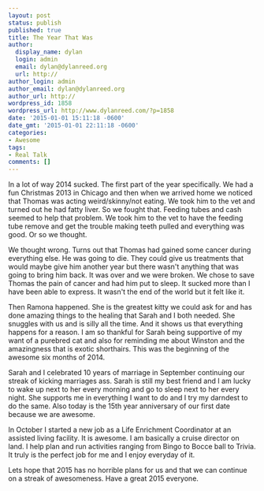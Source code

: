 ```yaml
---
layout: post
status: publish
published: true
title: The Year That Was
author:
  display_name: dylan
  login: admin
  email: dylan@dylanreed.org
  url: http://
author_login: admin
author_email: dylan@dylanreed.org
author_url: http://
wordpress_id: 1858
wordpress_url: http://www.dylanreed.com/?p=1858
date: '2015-01-01 15:11:18 -0600'
date_gmt: '2015-01-01 22:11:18 -0600'
categories:
- Awesome
tags:
- Real Talk
comments: []
---
```

<p>In a lot of way 2014 sucked. The first part of the year specifically. We had a fun Christmas 2013 in Chicago and then when we arrived home we noticed that Thomas was acting weird&#47;skinny&#47;not eating. We took him to the vet and turned out he had fatty liver. So we fought that. Feeding tubes and cash seemed to help that problem. We took him to the vet to have the feeding tube remove and get the trouble making teeth pulled and everything was good. Or so we thought. </p>
<p>We thought wrong. Turns out that Thomas had gained some cancer during everything else. He was going to die. They could give us treatments that would maybe give him another year but there wasn't anything that was going to bring him back. It was over and we were broken. We chose to save Thomas the pain of cancer and had him put to sleep. It sucked more than I have been able to express. It wasn't the end of the world but it felt like it. </p>
<p>Then Ramona happened. She is the greatest kitty we could ask for and has done amazing things to the healing that Sarah and I both needed. She snuggles with us and is silly all the time. And it shows us that everything happens for a reason. I am so thankful for Sarah being supportive of my want of a purebred cat and also for reminding me about Winston and the amazingness that is exotic shorthairs. This was the beginning of the awesome six months of 2014.</p>
<p>Sarah and I celebrated 10 years of marriage in September continuing our streak of kicking marriages ass. Sarah is still my best friend and I am lucky to wake up next to her every morning and go to sleep next to her every night. She supports me in everything I want to do and I try my darndest to do the same. Also today is the 15th year anniversary of our first date because we are awesome. </p>
<p>In October I started a new job as a Life Enrichment Coordinator at an assisted living facility. It is awesome. I am basically a cruise director on land. I help plan and run activities ranging from Bingo to Bocce ball to Trivia. It truly is the perfect job for me and I enjoy everyday of it. </p>
<p>Lets hope that 2015 has no horrible plans for us and that we can continue on a streak of awesomeness. Have a great 2015 everyone. </p>
